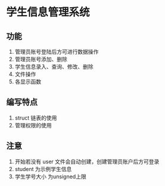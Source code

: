 # 学生信息管理系统

## 功能
1. 管理员账号登陆后方可进行数据操作
2. 管理员账号添加、删除
3. 学生信息录入、查询、修改、删除
4. 文件操作
5. 各显示函数

## 编写特点
1. struct 链表的使用
2. 管理权限的使用

## 注意
1. 开始若没有 user 文件会自动创建，创建管理员账户后方可登录
2. student 为示例学生信息
3. 学生学号大小 为unsigned上限

